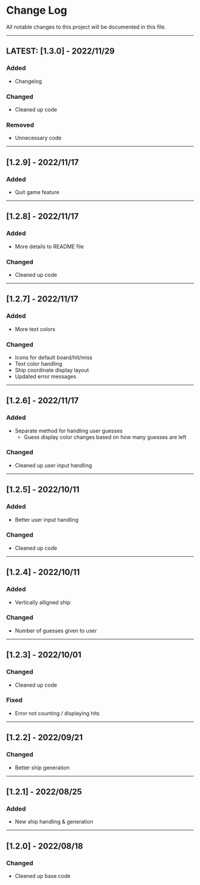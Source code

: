 # Change Log

All notable changes to this project will be documented in this file.

------------------

## **LATEST: [1.3.0] - 2022/11/29**

### Added

- Changelog

### Changed

- Cleaned up code

### Removed

- Unnecessary code

------------------

## [1.2.9] - 2022/11/17

### Added

- Quit game feature

------------------

## [1.2.8] - 2022/11/17

### Added

- More details to README file

### Changed

- Cleaned up code

------------------

## [1.2.7] - 2022/11/17

### Added

- More text colors

### Changed

- Icons for default board/hit/miss
- Text color handling
- Ship coordinate display layout
- Updated error messages

------------------

## [1.2.6] - 2022/11/17

### Added

- Separate method for handling user guesses
    - Guess display color changes based on how many guesses are left

### Changed

- Cleaned up user input handling

------------------

## [1.2.5] - 2022/10/11

### Added

- Better user input handling

### Changed

- Cleaned up code

------------------

## [1.2.4] - 2022/10/11

### Added

- Vertically alligned ship

### Changed

- Number of guesses given to user

------------------

## [1.2.3] - 2022/10/01

### Changed

- Cleaned up code

### Fixed

- Error not counting / displaying hits 

------------------

## [1.2.2] - 2022/09/21

### Changed

- Better ship generation

------------------

## [1.2.1] - 2022/08/25

### Added

- New ship handling & generation

------------------

## [1.2.0] - 2022/08/18

### Changed

- Cleaned up base code